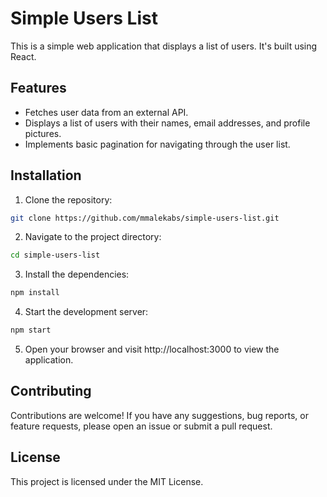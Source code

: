 # Simple Users List

This is a simple web application that displays a list of users. It's built using React.

## Features

- Fetches user data from an external API.
- Displays a list of users with their names, email addresses, and profile pictures.
- Implements basic pagination for navigating through the user list.

## Installation

1. Clone the repository:

```bash
git clone https://github.com/mmalekabs/simple-users-list.git
```

2. Navigate to the project directory:

``` bash
cd simple-users-list
```

3. Install the dependencies:

```bash
npm install
```

4. Start the development server:

```bash
npm start
```

5. Open your browser and visit http://localhost:3000 to view the application.

## Contributing
Contributions are welcome! If you have any suggestions, bug reports, or feature requests, please open an issue or submit a pull request.

## License
This project is licensed under the MIT License.
